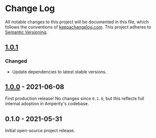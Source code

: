 Change Log
==========

All notable changes to this project will be documented in this file, which
follows the conventions of [keepachangelog.com](http://keepachangelog.com/).
This project adheres to [Semantic Versioning](http://semver.org/).


## [1.0.1]

### Changed

* Update dependencies to latest stable versions.


## [1.0.0] - 2021-06-08

First production release! No changes since `0.1.0`, but this reflects full
internal adoption in Amperity's codebase.


## 0.1.0 - 2021-05-31

Initial open-source project release.


[1.0.1]: https://github.com/amperity/ken/compare/0.1.0...1.0.1
[1.0.0]: https://github.com/amperity/ken/compare/0.1.0...1.0.0
